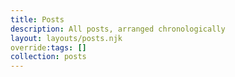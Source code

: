 ```yaml
---
title: Posts
description: All posts, arranged chronologically
layout: layouts/posts.njk
override:tags: []
collection: posts
---
```

